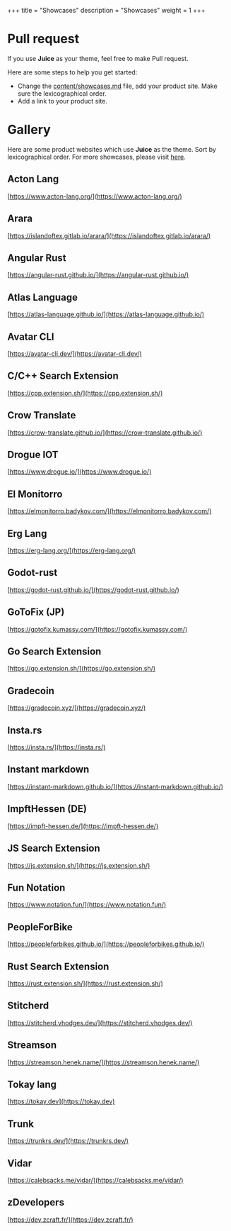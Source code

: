 +++
title = "Showcases"
description = "Showcases"
weight = 1
+++

# Pull request

If you use **Juice** as your theme, feel free to make Pull request.

Here are some steps to help you get started:
 
- Change the [content/showcases.md](https://github.com/huhu/juice/blob/master/content/showcases.md) file, add your product site. Make sure the lexicographical order.
- Add a link to your product site.

# Gallery

Here are some product websites which use **Juice** as the theme.
Sort by lexicographical order. For more showcases, please visit [here](https://github.com/search?l=&p=1&q=theme+%3D+%22juice%22+filename%3Aconfig.toml&ref=advsearch&type=Code).

## Acton Lang

[https://www.acton-lang.org/](https://www.acton-lang.org/)

## Arara

[https://islandoftex.gitlab.io/arara/](https://islandoftex.gitlab.io/arara/)

## Angular Rust

[https://angular-rust.github.io/](https://angular-rust.github.io/)

## Atlas Language

[https://atlas-language.github.io/](https://atlas-language.github.io/)

## Avatar CLI

[https://avatar-cli.dev/](https://avatar-cli.dev/)

## C/C++ Search Extension

[https://cpp.extension.sh/](https://cpp.extension.sh/)

## Crow Translate

[https://crow-translate.github.io/](https://crow-translate.github.io/)

## Drogue IOT

[https://www.drogue.io/](https://www.drogue.io/)

## El Monitorro

[https://elmonitorro.badykov.com/](https://elmonitorro.badykov.com/)

## Erg Lang

[https://erg-lang.org/](https://erg-lang.org/)

## Godot-rust

[https://godot-rust.github.io/](https://godot-rust.github.io/)

## GoToFix (JP)

[https://gotofix.kumassy.com/](https://gotofix.kumassy.com/)

## Go Search Extension

[https://go.extension.sh/](https://go.extension.sh/)

## Gradecoin

[https://gradecoin.xyz/](https://gradecoin.xyz/)

## Insta.rs

[https://insta.rs/](https://insta.rs/)

## Instant markdown

[https://instant-markdown.github.io/](https://instant-markdown.github.io/)

## ImpftHessen (DE)

[https://impft-hessen.de/](https://impft-hessen.de/)

## JS Search Extension

[https://js.extension.sh/](https://js.extension.sh/)

## Fun Notation

[https://www.notation.fun/](https://www.notation.fun/)

## PeopleForBike

[https://peopleforbikes.github.io/](https://peopleforbikes.github.io/)

## Rust Search Extension

[https://rust.extension.sh/](https://rust.extension.sh/)

## Stitcherd

[https://stitcherd.vhodges.dev/](https://stitcherd.vhodges.dev/)

## Streamson

[https://streamson.henek.name/](https://streamson.henek.name/)

## Tokay lang

[https://tokay.dev](https://tokay.dev)

## Trunk

[https://trunkrs.dev/](https://trunkrs.dev/)

## Vidar

[https://calebsacks.me/vidar/](https://calebsacks.me/vidar/)

## zDevelopers

[https://dev.zcraft.fr/](https://dev.zcraft.fr/)